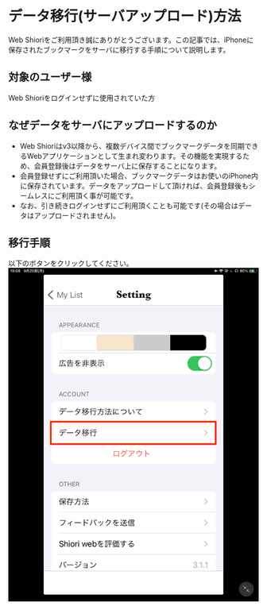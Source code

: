 # データ移行(サーバアップロード)方法
Web Shioriをご利用頂き誠にありがとうございます。この記事では、iPhoneに保存されたブックマークをサーバに移行する手順について説明します。

## 対象のユーザー様
Web Shioriをログインせずに使用されていた方

## なぜデータをサーバにアップロードするのか
- Web Shioriはv3以降から、複数デバイス間でブックマークデータを同期できるWebアプリケーションとして生まれ変わります。その機能を実現するため、会員登録後はデータをサーバ上に保存することになります。
- 会員登録せずにご利用頂いた場合、ブックマークデータはお使いのiPhone内に保存されています。データをアップロードして頂ければ、会員登録後もシームレスにご利用頂く事が可能です。
- なお、引き続きログインせずにご利用頂くことも可能です(その場合はデータはアップロードされません)。

## 移行手順
以下のボタンをクリックしてください。
![image](./data-migration.jpeg)
